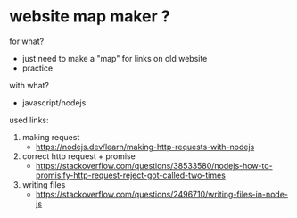 # website map maker ?

for what?
* just need to make a "map" for links on old website
* practice

with what?
* javascript/nodejs

used links:
1. making request
    * https://nodejs.dev/learn/making-http-requests-with-nodejs
1. correct http request + promise
    * https://stackoverflow.com/questions/38533580/nodejs-how-to-promisify-http-request-reject-got-called-two-times
1. writing files
    * https://stackoverflow.com/questions/2496710/writing-files-in-node-js